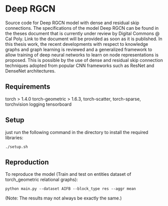 # Deep RGCN

Source code for Deep RGCN model with dense and residual skip connections. The specifications of the model Deep RGCN can be found in the theses document that is currently under review by Digital Commons @ Cal Poly. Link to the document will be provided as soon as it is published. In this thesis work, the recent developments with respect to knowledge graphs and graph learning is reviewed and a generalized framework to allow training of deep neural networks to learn on node representations is proposed. This is possible by the use of dense and residual skip connection techniques adopted from popular CNN frameworks such as ResNet and DenseNet architectures.

## Requirements
torch > 1.4.0
torch-geometric > 1.6.3, torch-scatter, torch-sparse, torchvision
logging
tensorboard

## Setup
just run the following command in the directory to install the required libraries:

`./setup.sh`

## Reproduction
To reproduce the model (Train and test on entities dataset of torch_geometric relational graphs):

`python main.py --dataset AIFB --block_type res --aggr mean`

(Note: The results may not always be exactly the same.)


